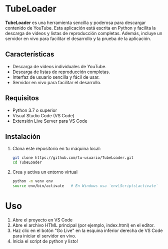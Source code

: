 # TubeLoader

**TubeLoader** es una herramienta sencilla y poderosa para descargar contenido de YouTube. Esta aplicación está escrita en Python y facilita la descarga de videos y listas de reproducción completas. Además, incluye un servidor en vivo para facilitar el desarrollo y la prueba de la aplicación.

## Características

- Descarga de videos individuales de YouTube.
- Descarga de listas de reproducción completas.
- Interfaz de usuario sencilla y fácil de usar.
- Servidor en vivo para facilitar el desarrollo.

## Requisitos

- Python 3.7 o superior
- Visual Studio Code (VS Code)
- Extensión Live Server para VS Code

## Instalación

1. Clona este repositorio en tu máquina local:

   ```bash
   git clone https://github.com/tu-usuario/TubeLoader.git
   cd TubeLoader
2. Crea y activa un entorno virtual
   ```bash
   python -m venv env
   source env/bin/activate   # En Windows usa `env\Scripts\activate`

# Uso

1. Abre el proyecto en VS Code
2. Abre el archivo HTML principal (por ejemplo, index.html) en el editor.
3. Haz clic en el botón "Go Live" en la esquina inferior derecha de VS Code para iniciar el servidor en vivo.
4. Inicia el script de python y listo!